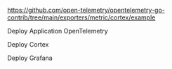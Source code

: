 
https://github.com/open-telemetry/opentelemetry-go-contrib/tree/main/exporters/metric/cortex/example


Deploy Application OpenTelemetry

Deploy Cortex

Deploy Grafana



